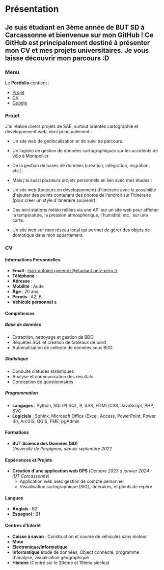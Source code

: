 # Présentation
Je suis étudiant en 3ème année de BUT SD à Carcassonne et bienvenue sur mon GitHub !
Ce GitHub est principalement destiné à présenter mon CV et mes projets universitaires. Je vous laisse découvrir mon parcours :D
---
### Menu

Le **Portfolio** contient :
- [Projet](#projet)
- [CV](#cv)
- [Google](https://www.google.com)

### Projet

J'ai réalisé divers projets de SAE, surtout orientés cartographie et développement web, dont principalement :

- Un site web de géolocalisation et de suivi de parcours.
- Un logiciel de gestion de données cartographiques sur les accidents de vélo à Montpellier.
- De la gestion de bases de données (création, intégration, migration, etc.).
- Mais j'ai aussi plusieurs projets personnels en lien avec mes études :

- Un site web (toujours en développement) d'itinéraire avec la possibilité d'ajouter des points contenant des photos de l'endroit sur l'itinéraire (pour créer un style d'itinéraire souvenir).
- Des mini stations météo reliées via une API sur un site web pour afficher la température, la pression atmosphérique, l'humidité, etc., sur une carte.
- Un site web sur mon réseau local qui permet de gérer des objets de domotique dans mon appartement.
### CV

#### Informations Personnelles

- **Email** : [jean-antoine.gimenez@etudiant.univ-perp.fr](mailto:jean-antoine.gimenez@etudiant.univ-perp.fr)
- **Téléphone** : 
- **Adresse** :
- **Mobilité** : Aude  
- **Âge** : 20 ans  
- **Permis** : A2, B  
- **Véhicule personnel**  a

#### Compétences

##### Base de données
- Extraction, nettoyage et gestion de BDD
- Requêtes SQL et création de tableaux de bord
- Automatisation de collecte de données sous BDD

##### Statistique
- Conduite d’études statistiques
- Analyse et communication des résultats
- Conception de questionnaires

##### Programmation
- **Langages** : Python, SQL/PLSQL, R, SAS, HTML/CSS, JavaScript, PHP, SVG
- **Logiciels** : Sphinx, Microsoft Office (Excel, Access, PowerPoint, Power BI), ArcGIS, QGIS, FME, pgAdmin

#### Formations

- **BUT Science des Données (SD)**  
  *Université de Perpignan, depuis septembre 2022*

#### Expériences et Projets

- **Création d'une application web GPS** *(Octobre 2023 à janvier 2024 - IUT Carcassonne)*  
  - Application web avec gestion de compte personnel  
  - Visualisation cartographique (SIG), itinéraires, et points de repère

#### Langues

- **Anglais** : B2  
- **Espagnol** : B1  

#### Centres d'Intérêt

- **Caisse à savon** : Construction et course de véhicules sans moteur
- **Moto**
- **Electronique/informatique**
- **Informatique** étude de données, Object connecté, programme d'analyse, visualisation géographique
- **Histoire** (Centré sur le 20ème et 19ème siècles)
